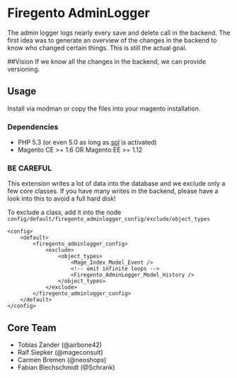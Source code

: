 # Firegento AdminLogger

The admin logger logs nearly every save and delete call in the backend. The first idea was to generate an overview of the changes in the backend to know who changed certain things. This is still the actual goal.

##Vision
If we know all the changes in the backend, we can provide versioning.

## Usage
Install via modman or copy the files into your magento installation.

### Dependencies
* PHP 5.3 (or even 5.0 as long as [spl](http://www.php.net/manual/en/book.spl.php) is activated)
* Magento CE >= 1.6 OR Magento EE >= 1.12

### BE CAREFUL
This extension writes a lot of data into the database and we exclude only a few core classes. If you have many writes in the backend, please have a look into this to avoid a full hard disk!

To exclude a class, add it into the node `config/default/firegento_adminlogger_config/exclude/object_types`

    <config>
        <default>
            <firegento_adminlogger_config>
                <exclude>
                    <object_types>
                        <Mage_Index_Model_Event />
                        <!-- omit infinite loops -->
                        <Firegento_AdminLogger_Model_History />
                    </object_types>
                </exclude>
            </firegento_adminlogger_config>
        </default>
    </config>
    
## Core Team
* Tobias Zander (@airbone42)
* Ralf Siepker (@mageconsult)
* Carmen Bremen (@neoshops)
* Fabian Blechschmidt (@Schrank)